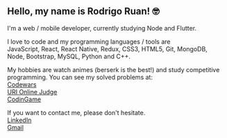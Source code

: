 ## Hello, my name is Rodrigo Ruan! :nerd_face:

I'm a web / mobile developer, currently studying Node and Flutter.

I love to code and my programming languages / tools are
<br/>
JavaScript, React, React Native, Redux, CSS3, HTML5, Git, MongoDB, Node, Bootstrap, MySQL, Python and C++.

My hobbies are watch animes (berserk is the best!) and study competitive programming.
You can see my solved problems at:
<br/>
[Codewars](https://www.codewars.com/users/rodrigo%20ruan)
<br/>
[URI Online Judge](https://www.beecrowd.com.br/judge/pt/profile/544334)
<br/>
[CodinGame](https://www.codingame.com/profile/72398efce9e8fff752e10af0f47415381021524)

If you want to contact me, please don't hesitate.
<br/>
[LinkedIn](https://www.linkedin.com/in/rodrigo-ruan/)
<br/>
[Gmail](mailto:rodrigopython16@gmail.com)
